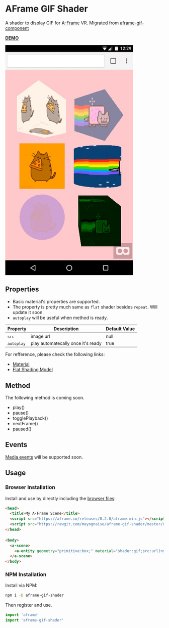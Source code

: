 # AFrame GIF Shader

A shader to display GIF for [A-Frame](https://aframe.io) VR. Migrated from [aframe-gif-component](https://github.com/mayognaise/aframe-gif-component)


**[DEMO](https://mayognaise.github.io/aframe-gif-shader/basic/index.html)**

![example](example.gif)


## Properties

- Basic material's properties are supported.
- The property is pretty much same as `flat` shader besides `repeat`. Will update it soon.
- `autoplay` will be useful when method is ready.

| Property | Description | Default Value |
| -------- | ----------- | ------------- |
|`src`|image url|null|
|`autoplay`|play automatecally once it's ready|true|

For refference, please check the following links:
- [Material](https://aframe.io/docs/components/material.html)
- [Flat Shading Model](https://aframe.io/docs/core/shaders.html#Flat-Shading-Model)


## Method

The following method is coming soon.

- play()
- pause()
- togglePlayback()
- nextFrame()
- paused()


## Events

[Media events](https://developer.mozilla.org/en-US/docs/Web/Guide/Events/Media_events) will be supported soon.


## Usage

### Browser Installation

Install and use by directly including the [browser files](dist):

```html
<head>
  <title>My A-Frame Scene</title>
  <script src="https://aframe.io/releases/0.2.0/aframe.min.js"></script>
  <script src="https://rawgit.com/mayognaise/aframe-gif-shader/master/dist/aframe-gif-shader.min.js"></script>
</head>

<body>
  <a-scene>
    <a-entity geometry="primitive:box;" material="shader:gif;src:url(nyancat.gif);color:green;opacity:.8"></a-entity>
  </a-scene>
</body>
```

### NPM Installation

Install via NPM:

```bash
npm i -D aframe-gif-shader
```

Then register and use.

```js
import 'aframe'
import 'aframe-gif-shader'
```



